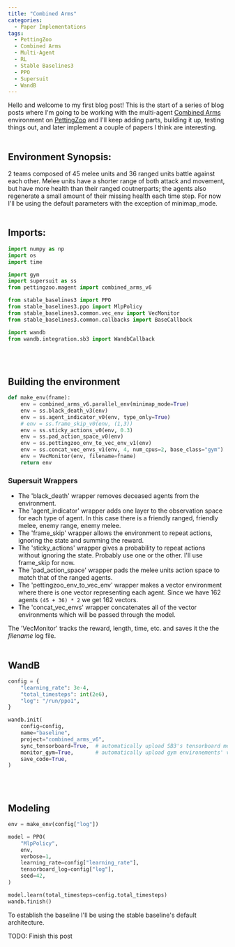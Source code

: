 ```yaml
---
title: "Combined Arms"
categories:
  - Paper Implementations
tags:
  - PettingZoo
  - Combined Arms
  - Multi-Agent
  - RL
  - Stable Baselines3
  - PPO
  - Supersuit
  - WandB
---
```


Hello and welcome to my first blog post! This is the start of a series of blog posts where I'm going to be working with the multi-agent [Combined Arms](https://www.pettingzoo.ml/magent/combined_arms) environment on [PettingZoo](https://www.pettingzoo.ml/#) and I'll keep adding parts, building it up, testing things out, and later implement a couple of papers I think are interesting.
<br /><br />

## Environment Synopsis:

2 teams composed of 45 melee units and 36 ranged units battle against each other. Melee units have a shorter range of both attack and movement, but have more health than their ranged coutnerparts; the agents also regenerate a small amount of their missing health each time step. For now I'll be using the default parameters with the exception of minimap_mode.
<br /><br />
## Imports:
```python
import numpy as np
import os
import time

import gym
import supersuit as ss
from pettingzoo.magent import combined_arms_v6

from stable_baselines3 import PPO
from stable_baselines3.ppo import MlpPolicy
from stable_baselines3.common.vec_env import VecMonitor
from stable_baselines3.common.callbacks import BaseCallback

import wandb
from wandb.integration.sb3 import WandbCallback
```
<br /><br />
## Building the environment

```python
def make_env(fname):
    env = combined_arms_v6.parallel_env(minimap_mode=True)
    env = ss.black_death_v3(env)
    env = ss.agent_indicator_v0(env, type_only=True)
    # env = ss.frame_skip_v0(env, (1,3))
    env = ss.sticky_actions_v0(env, 0.3)
    env = ss.pad_action_space_v0(env)
    env = ss.pettingzoo_env_to_vec_env_v1(env)
    env = ss.concat_vec_envs_v1(env, 4, num_cpus=2, base_class="gym")
    env = VecMonitor(env, filename=fname)
    return env
```
### Supersuit Wrappers
* The 'black_death' wrapper removes deceased agents from the environment.
* The 'agent_indicator' wrapper adds one layer to the observation space for each type of agent. In this case there is a friendly ranged, friendly melee, enemy range, enemy melee.
* The 'frame_skip' wrapper allows the environment to repeat actions, ignoring the state and summing the reward.
* The 'sticky_actions' wrapper gives a probability to repeat actions without ignoring the state. Probably use one or the other. I'll use frame_skip for now.
* The 'pad_action_space' wrapper pads the melee units action space to match that of the ranged agents.
* The 'pettingzoo_env_to_vec_env' wrapper makes a vector environment where there is one vector representing each agent. Since we have 162 agents `(45 + 36) * 2` we get 162 vectors.
* The 'concat_vec_envs' wrapper concatenates all of the vector environments which will be passed through the model.

The 'VecMonitor' tracks the reward, length, time, etc. and saves it the the *filename* log file. 
<br /><br />

## WandB
```python
config = {
    "learning_rate": 3e-4,
    "total_timesteps": int(2e6),
    "log": "/run/ppo1",
}

wandb.init(
    config=config,
    name="baseline",
    project="combined_arms_v6",
    sync_tensorboard=True,  # automatically upload SB3's tensorboard metrics to W&B
    monitor_gym=True,       # automatically upload gym environements' videos
    save_code=True,
)
```
<br /><br />
## Modeling
```python
env = make_env(config["log"])

model = PPO(
    "MlpPolicy",
    env,
    verbose=1,
    learning_rate=config["learning_rate"],
    tensorboard_log=config["log"],
    seed=42,
)

model.learn(total_timesteps=config.total_timesteps)
wandb.finish()
```
To establish the baseline I'll be using the stable baseline's default architecture.

TODO:
Finish this post
